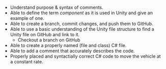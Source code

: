 * Understand purpose & syntax of comments.
* Able to define the term *component* as it is used in Unity and give an example of one.
* Able to create a branch, commit changes, and push them to GitHub.
* Able to use a basic understanding of the Unity file structure to find a Unity file on GitHub and link to it.
  - Checkout a branch on GitHub
* Able to create a properly named (file and class) C# file.
* Able to add a comment that accurately describes the code.
* Properly placed and syntactially correct C# code to move the vehicle at a constant rate.
